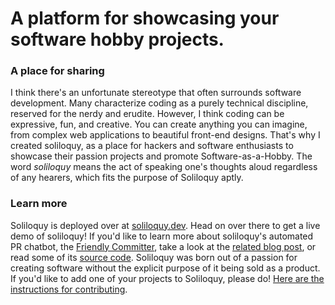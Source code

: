 # A platform for showcasing your software hobby projects.

### A place for sharing
I think there's an unfortunate stereotype that often surrounds software development. Many characterize coding as a purely technical discipline, reserved for the nerdy and erudite. However, I think coding can be expressive, fun, and creative. You can create anything you can imagine, from complex web applications to beautiful front-end designs.
That's why I created soliloquy, as a place for hackers and software enthusiasts to showcase their passion projects and promote Software-as-a-Hobby. The word _soliloquy_ means the act of speaking one's thoughts aloud regardless of any hearers, which fits the purpose of Soliloquy aptly.

### Learn more
Soliloquy is deployed over at [soliloquy.dev](https://www.soliloquy.dev). Head on over there to get a live demo of soliloquy!
If you'd like to learn more about soliloquy's automated PR chatbot, the [Friendly Committer](https://github.com/friendly-committer), take a look at the [related blog post]({{src:blog/building-chatbots-for-github}}), or read some of its [source code](https://github.com/wcarhart/Soliloquy/blob/master/scripts/validate_content.py).
Soliloquy was born out of a passion for creating software without the explicit purpose of it being sold as a product. If you'd like to add one of your projects to Soliloquy, please do! [Here are the instructions for contributing](https://github.com/wcarhart/Soliloquy#instructions-for-contributing).